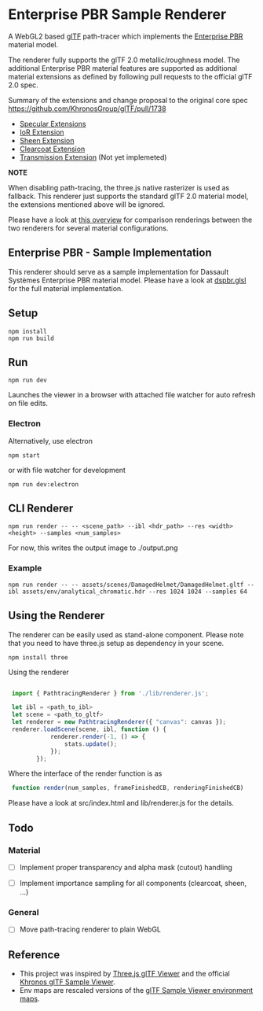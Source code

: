 # Enterprise PBR Sample Renderer

A WebGL2 based [glTF](https://www.khronos.org/gltf/) path-tracer which implements the [Enterprise PBR](https://github.com/DassaultSystemes-Technology/EnterprisePBRShadingModel) material model.

The renderer fully supports the glTF 2.0 metallic/roughness model. The additional Enterprise PBR material features are supported as 
additional material extensions as defined by following pull requests to the official glTF 2.0 spec.

Summary of the extensions and change proposal to the original core spec
https://github.com/KhronosGroup/glTF/pull/1738

* [Specular Extensions](https://github.com/KhronosGroup/glTF/pull/1719)
* [IoR Extension](https://github.com/KhronosGroup/glTF/pull/1718)
* [Sheen Extension](https://github.com/KhronosGroup/glTF/pull/1688)
* [Clearcoat Extension](https://github.com/KhronosGroup/glTF/pull/1756)
* [Transmission Extension](https://github.com/KhronosGroup/glTF/pull/1698) (Not yet implemeted)

**NOTE**

When disabling path-tracing, the three.js native rasterizer is used as fallback. This renderer just supports the standard glTF 2.0 material model, the extensions mentioned above will be ignored.

Please have a look at [this overview](https://k0mplex.uber.space/reports/threejs/) for comparison renderings between the two renderers for several material configurations.


## Enterprise PBR - Sample Implementation
This renderer should serve as a sample implementation for Dassault Systèmes Enterprise PBR material model. Please have a look at 
[dspbr.glsl](./lib/shader/dspbr.glsl) for the full material implementation.

## Setup

```
npm install 
npm run build
```

## Run

```
npm run dev
```

Launches the viewer in a browser with attached file watcher for auto refresh on file edits.

### Electron

Alternatively, use electron

```
npm start
```

or with file watcher for development

```
npm run dev:electron
```

## CLI Renderer

```
npm run render -- -- <scene_path> --ibl <hdr_path> --res <width> <height> --samples <num_samples>
```

For now, this writes the output image to ./output.png

### Example

```
npm run render -- -- assets/scenes/DamagedHelmet/DamagedHelmet.gltf --ibl assets/env/analytical_chromatic.hdr --res 1024 1024 --samples 64
```

## Using the Renderer 

The renderer can be easily used as stand-alone component.
Please note that you need to have three.js setup as dependency in your scene. 

```
npm install three 
```

Using the renderer
```javascript

 import { PathtracingRenderer } from './lib/renderer.js';

 let ibl = <path_to_ibl>
 let scene = <path_to_gltf>
 let renderer = new PathtracingRenderer({ "canvas": canvas });
 renderer.loadScene(scene, ibl, function () {
            renderer.render(-1, () => {
                stats.update();
            });
        });
```

Where the interface of the render function is as

```javascript
 function render(num_samples, frameFinishedCB, renderingFinishedCB)
```

Please have a look at src/index.html and lib/renderer.js for the details.


## Todo

### Material
- [ ] Implement proper transparency and alpha mask (cutout) handling
- [ ] Implement importance sampling for all components (clearcoat, sheen, ...)


### General
- [ ] Move path-tracing renderer to plain WebGL 


## Reference 

* This project was inspired by [Three.js glTF Viewer](https://github.com/donmccurdy/three-gltf-viewer) and the official [Khronos glTF Sample Viewer](https://github.com/KhronosGroup/glTF-Sample-Viewer).
* Env maps are rescaled versions of the [glTF Sample Viewer environment maps](https://github.com/ux3d/glTF-Sample-Environments).
